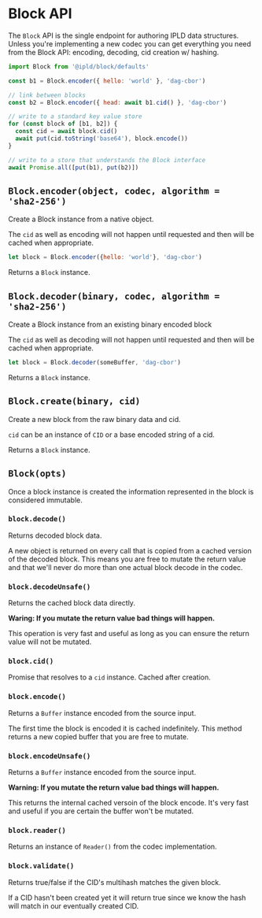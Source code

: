 # Block API

The `Block` API is the single endpoint for authoring IPLD data structures. Unless you're
implementing a new codec you can get everything you need from the Block API: encoding, 
decoding, cid creation w/ hashing.

```javascript
import Block from '@ipld/block/defaults'

const b1 = Block.encoder({ hello: 'world' }, 'dag-cbor')

// link between blocks
const b2 = Block.encoder({ head: await b1.cid() }, 'dag-cbor')

// write to a standard key value store
for (const block of [b1, b2]) {
  const cid = await block.cid()
  await put(cid.toString('base64'), block.encode())
}

// write to a store that understands the Block interface
await Promise.all([put(b1), put(b2)])
```

## `Block.encoder(object, codec, algorithm = 'sha2-256')`

Create a Block instance from a native object.

The `cid` as well as encoding will not happen until requested
and then will be cached when appropriate.

```javascript
let block = Block.encoder({hello: 'world'}, 'dag-cbor')
```

Returns a `Block` instance.

## `Block.decoder(binary, codec, algorithm = 'sha2-256')`

Create a Block instance from an existing binary encoded block

The `cid` as well as decoding will not happen until requested
and then will be cached when appropriate.

```javascript
let block = Block.decoder(someBuffer, 'dag-cbor')
```

Returns a `Block` instance.

## `Block.create(binary, cid)`

Create a new block from the raw binary data and cid.

`cid` can be an instance of `CID` or a base encoded string of a cid.

Returns a `Block` instance.

## `Block(opts)`

Once a block instance is created the information represented in the block is considered
immutable.

### `block.decode()`

Returns decoded block data.

A new object is returned on every call that is copied from a cached version of
the decoded block. This means you are free to mutate the return value and
that we'll never do more than one actual block decode in the codec.

### `block.decodeUnsafe()`

Returns the cached block data directly.

**Waring: If you mutate the return value bad things will happen.**

This operation is very fast and useful as long as you can ensure the return value
will not be mutated.

### `block.cid()`

Promise that resolves to a `cid` instance. Cached after creation.

### `block.encode()`

Returns a `Buffer` instance encoded from the source input.

The first time the block is encoded it is cached indefinitely. This method returns
a new copied buffer that you are free to mutate.

### `block.encodeUnsafe()`

Returns a `Buffer` instance encoded from the source input.

**Warning: If you mutate the return value bad things will happen.**

This returns the internal cached versoin of the block encode. It's very fast
and useful if you are certain the buffer won't be mutated.

### `block.reader()`

Returns an instance of `Reader()` from the codec implementation.

### `block.validate()`

Returns true/false if the CID's multihash matches the given block.

If a CID hasn't been created yet it will return true since we know the hash will
match in our eventually created CID.

